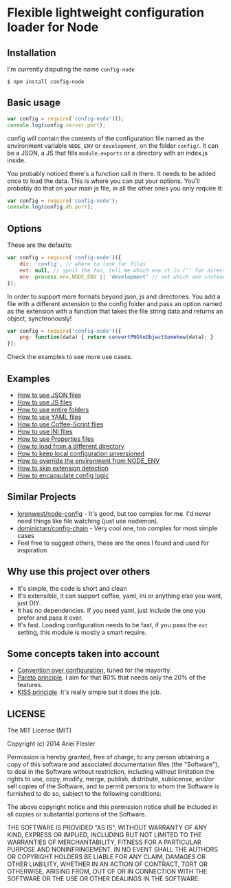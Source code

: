 # Flexible lightweight configuration loader for Node

## Installation

I'm currently disputing the name <code>config-node</code>

	$ npm install config-node

## Basic usage

```js
var config = require('config-node')();
console.log(config.server.port);
```

config will contain the contents of the configuration file named as the environment variable <code>NODE_ENV</code> or <code>development</code>, on the folder <code>config/</code>.
It can be a JSON, a JS that fills <code>module.exports</code> or a directory with an index.js inside.

You probably noticed there's a function call in there. It needs to be added once to load the data. This is where you can put your options.
You'll probably do that on your main js file, in all the other ones you only require it:

```js
var config = require('config-node');
console.log(config.db.port);
```

## Options

These are the defaults:

```js
var config = require('config-node')({
	dir: 'config', // where to look for files 
	ext: null, // spoil the fun, tell me which one it is ('' for directory). Improve performance.
	env: process.env.NODE_ENV || 'development' // set which one instead of smart defaults
});
```

In order to support more formats beyond json, js and directories. You add a file with a different extension to the config folder
and pass an option named as the extension with a function that takes the file string data and returns an object, synchronously!

```js
var config = require('config-node')({
	png: function(data) { return convertPNGtoObjectSomehow(data); }
});
```

Check the examples to see more use cases.

## Examples

- [How to use JSON files](examples/json)
- [How to use JS files](examples/js)
- [How to use entire folders](examples/folder)
- [How to use YAML files](examples/yaml)
- [How to use Coffee-Script files](examples/coffee)
- [How to use INI files](examples/ini)
- [How to use Properties files](examples/properties)
- [How to load from a different directory](examples/custom-dir)
- [How to keep local configuration unversioned](examples/unversioned)
- [How to override the environment from NODE_ENV](examples/environment)
- [How to skip extension detection](examples/extension)
- [How to encapsulate config logic](examples/encapsulate)

## Similar Projects

- [lorenwest/node-config](https://github.com/lorenwest/node-config) - It's good, but too complex for me. I'd never need things like file watching (just use nodemon).
- [dominictarr/config-chain](https://github.com/dominictarr/config-chain) - Very cool one, too complex for most simple cases
- Feel free to suggest others, these are the ones I found and used for inspiration

## Why use this project over others

- It's simple, the code is short and clean
- It's extensible, it can support coffee, yaml, ini or anything else you want, just DIY.
- It has no dependencies. If you need yaml, just include the one you prefer and pass it over.
- It's fast. Loading configuration needs to be fast, if you pass the `ext` setting, this module is mostly a smart require.

## Some concepts taken into account

- [Convention over configuration](http://en.wikipedia.org/wiki/Convention_over_configuration), tuned for the mayority.
- [Pareto principle](http://en.wikipedia.org/wiki/Pareto_principle). I aim for that 80% that needs only the 20% of the features.
- [KISS principle](http://en.wikipedia.org/wiki/KISS_principle). It's really simple but it does the job.

## LICENSE

The MIT License (MIT)

Copyright (c) 2014 Ariel Flesler

Permission is hereby granted, free of charge, to any person obtaining a copy
of this software and associated documentation files (the "Software"), to deal
in the Software without restriction, including without limitation the rights
to use, copy, modify, merge, publish, distribute, sublicense, and/or sell
copies of the Software, and to permit persons to whom the Software is
furnished to do so, subject to the following conditions:

The above copyright notice and this permission notice shall be included in all
copies or substantial portions of the Software.

THE SOFTWARE IS PROVIDED "AS IS", WITHOUT WARRANTY OF ANY KIND, EXPRESS OR
IMPLIED, INCLUDING BUT NOT LIMITED TO THE WARRANTIES OF MERCHANTABILITY,
FITNESS FOR A PARTICULAR PURPOSE AND NONINFRINGEMENT. IN NO EVENT SHALL THE
AUTHORS OR COPYRIGHT HOLDERS BE LIABLE FOR ANY CLAIM, DAMAGES OR OTHER
LIABILITY, WHETHER IN AN ACTION OF CONTRACT, TORT OR OTHERWISE, ARISING FROM,
OUT OF OR IN CONNECTION WITH THE SOFTWARE OR THE USE OR OTHER DEALINGS IN THE
SOFTWARE.